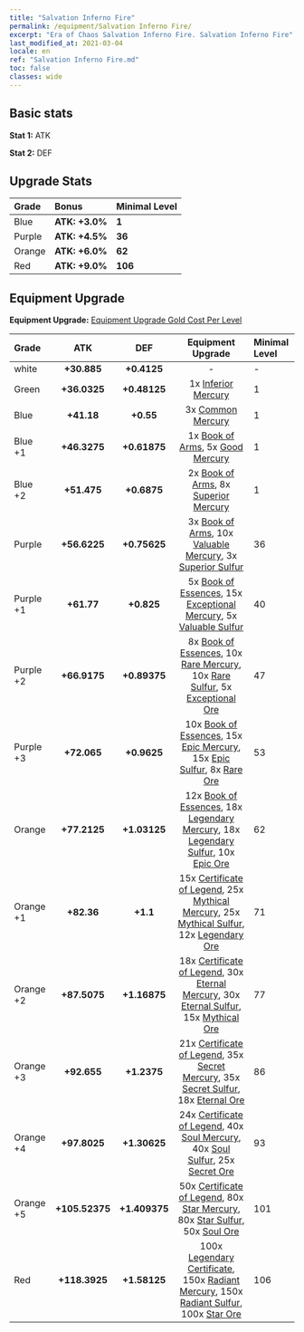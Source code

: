 ```yaml
---
title: "Salvation Inferno Fire"
permalink: /equipment/Salvation Inferno Fire/
excerpt: "Era of Chaos Salvation Inferno Fire. Salvation Inferno Fire"
last_modified_at: 2021-03-04
locale: en
ref: "Salvation Inferno Fire.md"
toc: false
classes: wide
---
```


## Basic stats
 **Stat 1:** ATK

 **Stat 2:** DEF

## Upgrade Stats

  |     Grade    |   Bonus | Minimal Level | 
  |:-------------|:--------|:--------------| 
  | Blue | **ATK: +3.0%** | **1** | 
  | Purple | **ATK: +4.5%** | **36** | 
  | Orange | **ATK: +6.0%** | **62** | 
  | Red | **ATK: +9.0%** | **106** | 


## Equipment Upgrade
 **Equipment Upgrade:** [Equipment Upgrade Gold Cost Per Level](/equipment/EquipmentUpgradeCostPerLevel/) 

  |          Grade      | ATK | DEF | Equipment Upgrade | Minimal Level |
  |:--------------------|:---------:|:---------:|:----------------:|:--------------|
  | white | **+30.885** | **+0.4125** | - | - |
  | Green | **+36.0325** | **+0.48125** | 1x [Inferior Mercury](/Items/mat_27/) | 1 |
  | Blue | **+41.18** | **+0.55** | 3x [Common Mercury](/Items/mat_65/) | 1 |
  | Blue +1 | **+46.3275** | **+0.61875** | 1x [Book of Arms](/Items/mat_32/), 5x [Good Mercury](/Items/mat_102/) | 1 |
  | Blue +2 | **+51.475** | **+0.6875** | 2x [Book of Arms](/Items/mat_71/), 8x [Superior Mercury](/Items/mat_15/) | 1 |
  | Purple | **+56.6225** | **+0.75625** | 3x [Book of Arms](/Items/mat_6/), 10x [Valuable Mercury](/Items/mat_58/), 3x [Superior Sulfur](/Items/mat_30/) | 36 |
  | Purple +1 | **+61.77** | **+0.825** | 5x [Book of Essences](/Items/mat_44/), 15x [Exceptional Mercury](/Items/mat_91/), 5x [Valuable Sulfur](/Items/mat_66/) | 40 |
  | Purple +2 | **+66.9175** | **+0.89375** | 8x [Book of Essences](/Items/mat_84/), 10x [Rare Mercury](/Items/mat_29/), 10x [Rare Sulfur](/Items/mat_46/), 5x [Exceptional Ore](/Items/mat_67/) | 47 |
  | Purple +3 | **+72.065** | **+0.9625** | 10x [Book of Essences](/Items/mat_20/), 15x [Epic Mercury](/Items/mat_70/), 15x [Epic Sulfur](/Items/mat_83/), 8x [Rare Ore](/Items/mat_2/) | 53 |
  | Orange | **+77.2125** | **+1.03125** | 12x [Book of Essences](/Items/mat_60/), 18x [Legendary Mercury](/Items/mat_3/), 18x [Legendary Sulfur](/Items/mat_18/), 10x [Epic Ore](/Items/mat_42/) | 62 |
  | Orange +1 | **+82.36** | **+1.1** | 15x [Certificate of Legend](/Items/mat_96/), 25x [Mythical Mercury](/Items/mat_50/), 25x [Mythical Sulfur](/Items/mat_35/), 12x [Legendary Ore](/Items/mat_81/) | 71 |
  | Orange +2 | **+87.5075** | **+1.16875** | 18x [Certificate of Legend](/Items/mat_25/), 30x [Eternal Mercury](/Items/mat_62/), 30x [Eternal Sulfur](/Items/mat_97/), 15x [Mythical Ore](/Items/mat_23/) | 77 |
  | Orange +3 | **+92.655** | **+1.2375** | 21x [Certificate of Legend](/Items/mat_38/), 35x [Secret Mercury](/Items/mat_22/), 35x [Secret Sulfur](/Items/mat_7/), 18x [Eternal Ore](/Items/mat_36/) | 86 |
  | Orange +4 | **+97.8025** | **+1.30625** | 24x [Certificate of Legend](/Items/mat_100/), 40x [Soul Mercury](/Items/mat_34/), 40x [Soul Sulfur](/Items/mat_73/), 25x [Secret Ore](/Items/mat_99/) | 93 |
  | Orange +5 | **+105.52375** | **+1.409375** | 50x [Certificate of Legend](/Items/mat_11/), 80x [Star Mercury](/Items/mat_98/), 80x [Star Sulfur](/Items/mat_101/), 50x [Soul Ore](/Items/mat_8/) | 101 |
  | Red | **+118.3925** | **+1.58125** | 100x [Legendary Certificate](/Items/mat_76/), 150x [Radiant Mercury](/Items/mat_24/), 150x [Radiant Sulfur](/Items/mat_10/), 100x [Star Ore](/Items/mat_72/) | 106 |

